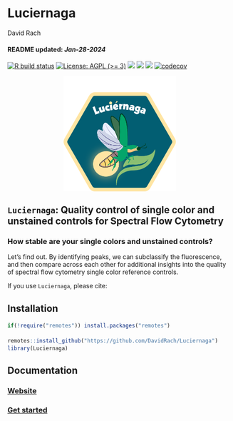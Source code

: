 Luciernaga
================
David Rach
<h4>  
README updated: <i>Jan-28-2024</i>  
</h4>

<!-- To modify Package/Title/Description/Authors fields, edit the DESCRIPTION file -->
<!-- badges: start -->

[![R build
status](https://github.com/DavidRach/Luciernaga/workflows/rworkflows/badge.svg)](https://github.com/DavidRach/Luciernaga/actions)
[![License: AGPL (\>=
3)](https://img.shields.io/badge/license-AGPL%20(%3E=%203)-blue.svg)](https://cran.r-project.org/web/licenses/AGPL%20(%3E=%203))
[![](https://img.shields.io/badge/devel%20version-0.1.0-black.svg)](https://github.com/DavidRach/Luciernaga)
[![](https://img.shields.io/github/languages/code-size/DavidRach/Luciernaga.svg)](https://github.com/DavidRach/Luciernaga)
[![](https://img.shields.io/github/last-commit/DavidRach/Luciernaga.svg)](https://github.com/DavidRach/Luciernaga/commits/master)
[![codecov](https://codecov.io/gh/DavidRach/Luciernaga/graph/badge.svg?token=GHWZ3NJ7IK)](https://codecov.io/gh/DavidRach/Luciernaga)
<br> <!-- badges: end -->

<img src="inst/hex/hex.png" width="50%" style="display: block; margin: auto;" />

## `Luciernaga`: Quality control of single color and unstained controls for Spectral Flow Cytometry

### How stable are your single colors and unstained controls?

Let’s find out. By identifying peaks, we can subclassify the
fluorescence, and then compare across each other for additional insights
into the quality of spectral flow cytometry single color reference
controls.

If you use `Luciernaga`, please cite:

<!-- Modify this by editing the file: inst/CITATION  -->

## Installation

``` r
if(!require("remotes")) install.packages("remotes")

remotes::install_github("https://github.com/DavidRach/Luciernaga")
library(Luciernaga)
```

## Documentation

### [Website](https://davidrach.github.io/Luciernaga)

### [Get started](https://davidrach.github.io/Luciernaga/articles/Luciernaga)

<br>
